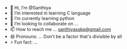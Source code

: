 - 👋 Hi, I’m @Santhiya
- 👀 I’m interested in learning C language 
- 🌱 I’m currently learning python 
- 💞️ I’m looking to collaborate on ...
- 📫 How to reach me ... santhiyasskp@gmail.com
- 😄 Pronouns: ... Don't be a factor that's divisible by all
- ⚡ Fun fact: ...

<!---
SomaticSurrender/SomaticSurrender is a ✨ special ✨ repository because its `README.md` (this file) appears on your GitHub profile.
You can click the Preview link to take a look at your changes.
--->
